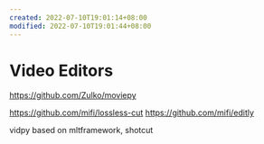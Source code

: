 ```yaml
---
created: 2022-07-10T19:01:14+08:00
modified: 2022-07-10T19:01:44+08:00
---
```


# Video Editors

https://github.com/Zulko/moviepy

https://github.com/mifi/lossless-cut
https://github.com/mifi/editly

vidpy based on mltframework, shotcut
